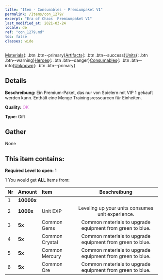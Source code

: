 ```yaml
---
title: "Item - Consumables - Premiumpaket V1"
permalink: /Items/con_1279/
excerpt: "Era of Chaos  Premiumpaket V1"
last_modified_at: 2021-03-24
locale: de
ref: "con_1279.md"
toc: false
classes: wide
---
```

 [Materials](/de/Items/){: .btn .btn--primary}[Artifacts](/de/Items/Artifacts/){: .btn .btn--success}[Units](/de/Items/Units/){: .btn .btn--warning}[Heroes](/de/Items/Heroes/){: .btn .btn--danger}[Consumables](/de/Items/Consumables/){: .btn .btn--info}[Unknown](/de/Items/Unknown/){: .btn .btn--primary}

## Details
 **Beschreibung:** Ein Premium-Paket, das nur von Spielern mit VIP 1 gekauft werden kann. Enthält eine Menge Trainingsressourcen für Einheiten.

 **Quality:** <span style="color: #DA70D6">OK</span>

 **Type:** Gift

## Gather

  None

## This item contains:

 **Required Level to open:** 1

 1 You would get **ALL** items  from:

  | Nr | Amount |     Item    | Beschreibung |
  |:---|:-------|:------------|:-----------:|
  | 1 |  **10000x** | <i class="fas fa-coins"/> |  | 
  | 2 |  **1000x** | Unit EXP | Leveling up your units consumes unit experience.  | 
  | 3 |  **5x** | Common Gems | Common materials to upgrade equipment from green to blue.  | 
  | 4 |  **5x** | Common Crystal | Common materials to upgrade equipment from green to blue.  | 
  | 5 |  **5x** | Common Mercury | Common materials to upgrade equipment from green to blue.  | 
  | 6 |  **5x** | Common Ore | Common materials to upgrade equipment from green to blue.  | 

